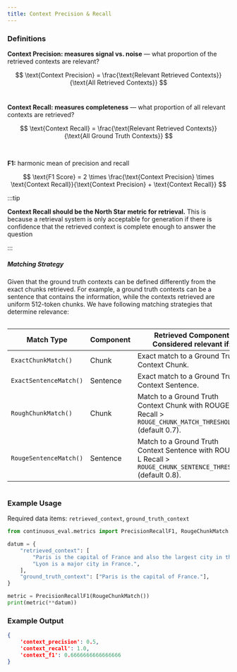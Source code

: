 ```yaml
---
title: Context Precision & Recall
---
```


### Definitions

**Context Precision: measures signal vs. noise** — what proportion of the retrieved contexts are relevant?

$$
\text{Context Precision} = \frac{\text{Relevant Retrieved Contexts}}{\text{All Retrieved Contexts}}
$$
<br>

**Context Recall: measures completeness** — what proportion of all relevant contexts are retrieved?

$$
\text{Context Recall} = \frac{\text{Relevant Retrieved Contexts}}{\text{All Ground Truth Contexts}}
$$

<br>

**F1:** harmonic mean of precision and recall

$$
\text{F1 Score} = 2 \times \frac{\text{Context Precision} \times \text{Context Recall}}{\text{Context Precision} + \text{Context Recall}}
$$


:::tip

**Context Recall should be the North Star metric for retrieval.**
This is because a retrieval system is only acceptable for generation if there is confidence that the retrieved context is complete enough to answer the question

:::


##### Matching Strategy

Given that the ground truth contexts can be defined differently from the exact chunks retrieved. For example, a ground truth contexts can be a sentence that contains the information, while the contexts retrieved are uniform 512-token chunks. We have following matching strategies that determine relevance:

<style>
    code {
        white-space: nowrap;
    }
</style>

<div style="overflow-x:auto; font-size: small">
    <table cellpadding="5" cellspacing="0">
        <thead>
            <tr>
                <th>Match Type</th>
                <th>Component</th>
                <th>Retrieved Component Considered relevant if:</th>
            </tr>
        </thead>
        <tbody>
            <tr>
                <td><code>ExactChunkMatch()</code></td>
                <td>Chunk</td>
                <td>Exact match to a Ground Truth Context Chunk.</td>
            </tr>
            <tr>
                <td><code>ExactSentenceMatch()</code></td>
                <td>Sentence</td>
                <td>Exact match to a Ground Truth Context Sentence.</td>
            </tr>
            <tr>
                <td><code>RoughChunkMatch()</code></td>
                <td>Chunk</td>
                <td>Match to a Ground Truth Context Chunk with ROUGE-L Recall &gt; <code>ROUGE_CHUNK_MATCH_THRESHOLD</code> (default 0.7).</td>
            </tr>
            <tr>
                <td><code>RougeSentenceMatch()</code></td>
                <td>Sentence</td>
                <td>Match to a Ground Truth Context Sentence with ROUGE-L Recall &gt; <code>ROUGE_CHUNK_SENTENCE_THRESHOLD</code> (default 0.8).</td>
            </tr>
        </tbody>
    </table>
</div>

### Example Usage

Required data items: `retrieved_context`, `ground_truth_context`

```python
from continuous_eval.metrics import PrecisionRecallF1, RougeChunkMatch

datum = {
    "retrieved_context": [
        "Paris is the capital of France and also the largest city in the country.",
        "Lyon is a major city in France.",
    ],
    "ground_truth_context": ["Paris is the capital of France."],
}

metric = PrecisionRecallF1(RougeChunkMatch())
print(metric(**datum))
```

### Example Output

```JSON
{
    'context_precision': 0.5, 
    'context_recall': 1.0, 
    'context_f1': 0.6666666666666666
}
```